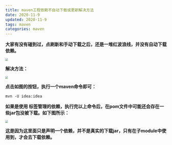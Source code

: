 ```yaml
---
title: maven工程依赖不自动下载或更新解决方法
date: 2020-11-9
updated: 2020-11-9
tags: maven
categories: maven
---
```


 **大家有没有碰到过，点刷新和手动下载之后，还是一堆红波浪线，并没有自动下载依赖。**

<img src="https://img-blog.csdnimg.cn/20210115165752142.png?x-oss-process=image/watermark,type_ZmFuZ3poZW5naGVpdGk,shadow_10,text_aHR0cHM6Ly9ibG9nLmNzZG4ubmV0L2xpc2h1d2VuNzk4Ng==,size_16,color_FFFFFF,t_70" style="zoom:50%;" />

**解决方法：** 

<img src="https://img-blog.csdnimg.cn/20210115165807240.png?x-oss-process=image/watermark,type_ZmFuZ3poZW5naGVpdGk,shadow_10,text_aHR0cHM6Ly9ibG9nLmNzZG4ubmV0L2xpc2h1d2VuNzk4Ng==,size_16,color_FFFFFF,t_70" style="zoom:50%;" />

 **点击如图的按钮，执行一个maven命令即可：**

```shell
mvn -U idea:idea
```



**如果是使用 <dependencyManagement> 标签管理的依赖，执行完以上命令后，在pom文件中可能还会存在一些jar包没被下载。如下图所示：**

<img src="https://img-blog.csdnimg.cn/20210115172318538.png?x-oss-process=image/watermark,type_ZmFuZ3poZW5naGVpdGk,shadow_10,text_aHR0cHM6Ly9ibG9nLmNzZG4ubmV0L2xpc2h1d2VuNzk4Ng==,size_16,color_FFFFFF,t_70" style="zoom:50%;" />

**这是因为这里面只是声明一个依赖，并不是真实的下载jar，只有在子module中使用到，才会去下载依赖。** 